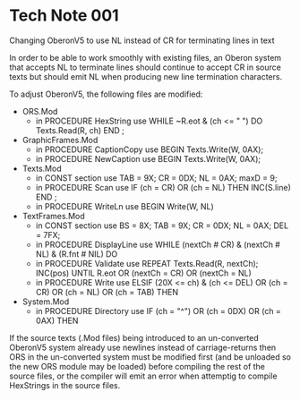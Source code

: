 # Tech Note 001
Changing OberonV5 to use NL instead of CR for terminating lines in text

In order to be able to work smoothly with existing files, an Oberon system that accepts NL to terminate lines should continue to accept CR in source texts but should emit NL when producing new line termination characters.

To adjust OberonV5, the following files are modified:
* ORS.Mod 
    * in PROCEDURE HexString use WHILE ~R.eot & (ch <= " ") DO Texts.Read(R, ch) END ;
* GraphicFrames.Mod
    * in PROCEDURE CaptionCopy use   BEGIN Texts.Write(W, 0AX);
    * in PROCEDURE NewCaption use   BEGIN Texts.Write(W, 0AX);
* Texts.Mod
    * in CONST section use     TAB = 9X; CR = 0DX; NL = 0AX;  maxD = 9;
    * in PROCEDURE Scan use       IF (ch = CR) OR (ch = NL) THEN INC(S.line) END ;
    * in PROCEDURE WriteLn use   BEGIN Write(W, NL)
* TextFrames.Mod
    * in CONST section use     BS = 8X; TAB = 9X; CR = 0DX; NL = 0AX; DEL = 7FX;
    * in PROCEDURE DisplayLine use     WHILE (nextCh # CR) & (nextCh # NL) & (R.fnt # NIL) DO
    * in PROCEDURE Validate use       REPEAT Texts.Read(R, nextCh); INC(pos) UNTIL R.eot OR (nextCh = CR) OR (nextCh = NL)
    * in PROCEDURE Write use     ELSIF (20X <= ch) & (ch <= DEL) OR (ch = CR) OR (ch = NL) OR (ch = TAB) THEN
* System.Mod
    * in PROCEDURE Directory use     IF (ch = "^") OR (ch = 0DX) OR (ch = 0AX) THEN
    
   
If the source texts (.Mod files) being introduced to an un-converted OberonV5 system already use newlines instead of carriage-returns then ORS in the un-converted system must be modified first (and be unloaded so the new ORS module may be loaded) before compiling the rest of the source files, or the compiler will emit an error when attemptig to compile HexStrings in the source files.


